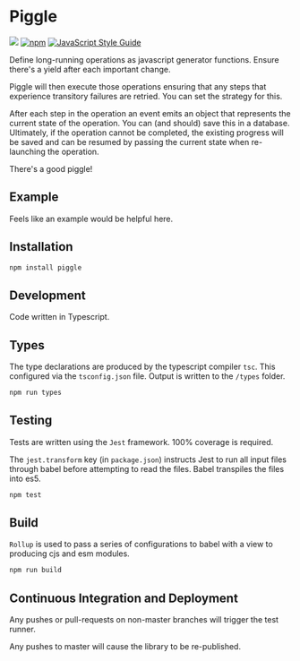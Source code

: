 # Piggle

![](https://github.com/karlhulme/piggle/workflows/CD/badge.svg)
[![npm](https://img.shields.io/npm/v/piggle.svg)](https://www.npmjs.com/package/piggle)
[![JavaScript Style Guide](https://img.shields.io/badge/code_style-standard-brightgreen.svg)](https://standardjs.com)

Define long-running operations as javascript generator functions.  Ensure there's a yield after each important change.

Piggle will then execute those operations ensuring that any steps that experience transitory failures are retried.  You can set the strategy for this.

After each step in the operation an event emits an object that represents the current state of the operation.  You can (and should) save this in a database.  Ultimately, if the operation cannot be completed, the existing progress will be saved and can be resumed by passing the current state when re-launching the operation.

There's a good piggle!

## Example

Feels like an example would be helpful here.

## Installation

```bash
npm install piggle
```

## Development

Code written in Typescript.

## Types

The type declarations are produced by the typescript compiler `tsc`.  This configured via the `tsconfig.json` file.  Output is written to the `/types` folder.

```bash
npm run types
```

## Testing

Tests are written using the `Jest` framework.  100% coverage is required.

The `jest.transform` key (in `package.json`) instructs Jest to run all input files through babel before attempting to read the files.  Babel transpiles the files into es5.

```bash
npm test
```

## Build

`Rollup` is used to pass a series of configurations to babel with a view to producing cjs and esm modules.

```bash
npm run build
```

## Continuous Integration and Deployment

Any pushes or pull-requests on non-master branches will trigger the test runner.

Any pushes to master will cause the library to be re-published.

